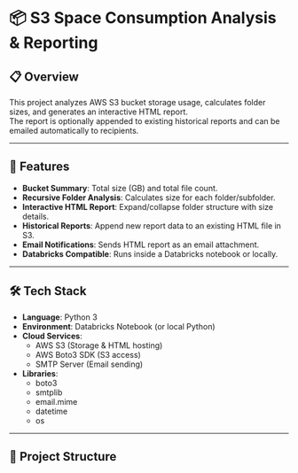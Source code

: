 # 📦 S3 Space Consumption Analysis & Reporting

## 📋 Overview
This project analyzes AWS S3 bucket storage usage, calculates folder sizes, and generates an interactive HTML report.  
The report is optionally appended to existing historical reports and can be emailed automatically to recipients.

---

## 🚀 Features
- **Bucket Summary**: Total size (GB) and total file count.
- **Recursive Folder Analysis**: Calculates size for each folder/subfolder.
- **Interactive HTML Report**: Expand/collapse folder structure with size details.
- **Historical Reports**: Append new report data to an existing HTML file in S3.
- **Email Notifications**: Sends HTML report as an email attachment.
- **Databricks Compatible**: Runs inside a Databricks notebook or locally.

---

## 🛠️ Tech Stack
- **Language**: Python 3
- **Environment**: Databricks Notebook (or local Python)
- **Cloud Services**:
  - AWS S3 (Storage & HTML hosting)
  - AWS Boto3 SDK (S3 access)
  - SMTP Server (Email sending)
- **Libraries**:
  - boto3
  - smtplib
  - email.mime
  - datetime
  - os

---

## 📂 Project Structure
